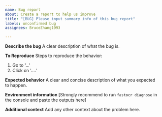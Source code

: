 ```yaml
---
name: Bug report
about: Create a report to help us improve
title: "[BUG] Please input summary info of this bug report"
labels: unconfirmed bug
assignees: BruceZhang1993

---
```


**Describe the bug**
A clear description of what the bug is.

**To Reproduce**
Steps to reproduce the behavior:
1. Go to '...'
2. Click on '....'

**Expected behavior**
A clear and concise description of what you expected to happen.

**Environment information**
[Strongly recommend to run `fastocr diagnose` in the console and paste the outputs here]

**Additional context**
Add any other context about the problem here.
